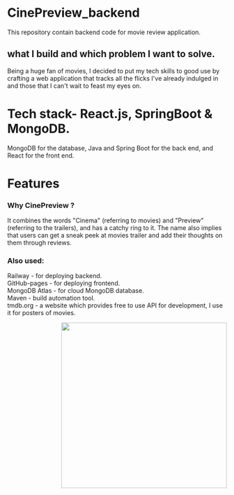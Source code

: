 # CinePreview_backend
This repository contain backend code for movie review application.

## what I build and which problem I want to solve.

Being a huge fan of movies, I decided to put my tech skills to good use by crafting a web application that tracks all the flicks I've already indulged in and those that I can't wait to feast my eyes on.

# Tech stack- React.js, SpringBoot & MongoDB.
MongoDB for the database, Java and Spring Boot for the back end, and React for the front end.

# Features


### Why CinePreview ?
It combines the words "Cinema" (referring to movies) and "Preview" (referring to the trailers), and has a catchy ring to it. The name also implies that users can get a sneak peek at movies trailer and add their thoughts on them through reviews.

### Also used:
Railway - for deploying backend. <br>
GitHub-pages - for deploying frontend. <br>
MongoDB Atlas - for cloud MongoDB database. <br>
Maven - build automation tool. <br>
tmdb.org - a website which provides free to use API for development, I use it for posters of movies. <br>

<!-- ![CinePreview](https://user-images.githubusercontent.com/87128985/232482614-bf559a1b-165e-448b-ad61-cb10f389eb3a.jpg) -->
<img  align="right" width="380" src ="(https://user-images.githubusercontent.com/87128985/232482614-bf559a1b-165e-448b-ad61-cb10f389eb3a.jpg">
